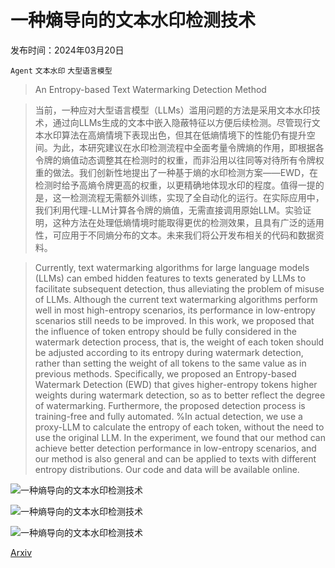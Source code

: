 # 一种熵导向的文本水印检测技术

发布时间：2024年03月20日

`Agent` `文本水印` `大型语言模型`

> An Entropy-based Text Watermarking Detection Method

> 当前，一种应对大型语言模型（LLMs）滥用问题的方法是采用文本水印技术，通过向LLMs生成的文本中嵌入隐蔽特征以方便后续检测。尽管现行文本水印算法在高熵情境下表现出色，但其在低熵情境下的性能仍有提升空间。为此，本研究建议在水印检测流程中全面考量令牌熵的作用，即根据各令牌的熵值动态调整其在检测时的权重，而非沿用以往同等对待所有令牌权重的做法。我们创新性地提出了一种基于熵的水印检测方案——EWD，在检测时给予高熵令牌更高的权重，以更精确地体现水印的程度。值得一提的是，这一检测流程无需额外训练，实现了全自动化的运行。在实际应用中，我们利用代理-LLM计算各令牌的熵值，无需直接调用原始LLM。实验证明，这种方法在处理低熵情境时能取得更优的检测效果，且具有广泛的适用性，可应用于不同熵分布的文本。未来我们将公开发布相关的代码和数据资料。

> Currently, text watermarking algorithms for large language models (LLMs) can embed hidden features to texts generated by LLMs to facilitate subsequent detection, thus alleviating the problem of misuse of LLMs. Although the current text watermarking algorithms perform well in most high-entropy scenarios, its performance in low-entropy scenarios still needs to be improved. In this work, we proposed that the influence of token entropy should be fully considered in the watermark detection process, that is, the weight of each token should be adjusted according to its entropy during watermark detection, rather than setting the weight of all tokens to the same value as in previous methods. Specifically, we proposed an Entropy-based Watermark Detection (EWD) that gives higher-entropy tokens higher weights during watermark detection, so as to better reflect the degree of watermarking. Furthermore, the proposed detection process is training-free and fully automated. %In actual detection, we use a proxy-LLM to calculate the entropy of each token, without the need to use the original LLM. In the experiment, we found that our method can achieve better detection performance in low-entropy scenarios, and our method is also general and can be applied to texts with different entropy distributions. Our code and data will be available online.

![一种熵导向的文本水印检测技术](../../../paper_images/2403.13485/intro)

![一种熵导向的文本水印检测技术](../../../paper_images/2403.13485/boxcompare)

![一种熵导向的文本水印检测技术](../../../paper_images/2403.13485/ablation)

[Arxiv](https://arxiv.org/abs/2403.13485)